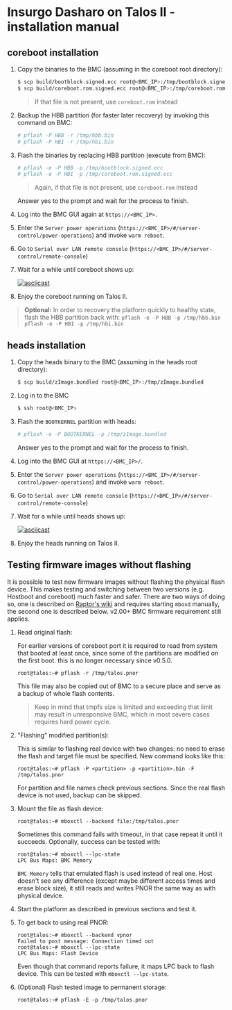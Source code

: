 # Insurgo Dasharo on Talos II - installation manual

## coreboot installation

1. Copy the binaries to the BMC
   (assuming in the coreboot root directory):

    ```bash
    $ scp build/bootblock.signed.ecc root@<BMC_IP>:/tmp/bootblock.signed.ecc
    $ scp build/coreboot.rom.signed.ecc root@<BMC_IP>:/tmp/coreboot.rom.signed.ecc
    ```

    > If that file is not present, use `coreboot.rom` instead

1. Backup the HBB partition (for faster later recovery) by invoking this
   command on BMC:

    ```bash
    # pflash -P HBB -r /tmp/hbb.bin
    # pflash -P HBI -r /tmp/hbi.bin
    ```

1. Flash the binaries by replacing HBB partition (execute from BMC):

    ```bash
    # pflash -e -P HBB -p /tmp/bootblock.signed.ecc
    # pflash -e -P HBI -p /tmp/coreboot.rom.signed.ecc
    ```

    > Again, if that file is not present, use `coreboot.rom` instead

    Answer yes to the prompt and wait for the process to finish.

1. Log into the BMC GUI again at `https://<BMC_IP>.`

1. Enter the `Server power operations`
   (`https://<BMC_IP>/#/server-control/power-operations`) and invoke
  `warm reboot`.

1. Go to `Serial over LAN remote console` (`https://<BMC_IP>/#/server-control/remote-console`)

1. Wait for a while until coreboot shows up:

    [![asciicast](https://asciinema.org/a/zkQV1KhxY4n6IrlzssuvFHHS5.svg)](https://asciinema.org/a/zkQV1KhxY4n6IrlzssuvFHHS5)

1. Enjoy the coreboot running on Talos II.

> **Optional:** In order to recovery the platform quickly to healthy state, flash
> the HBB partition back with:
> `pflash -e -P HBB -p /tmp/hbb.bin`
> `pflash -e -P HBI -p /tmp/hbi.bin`

## heads installation

1. Copy the heads binary to the BMC (assuming in the heads root directory):

    ```bash
    $ scp build/zImage.bundled root@<BMC_IP>:/tmp/zImage.bundled
    ```

1. Log in to the BMC

    ```bash
    $ ssh root@<BMC_IP>
    ```

1. Flash the `BOOTKERNEL` partition with heads:

    ```bash
    # pflash -e -P BOOTKERNEL -p /tmp/zImage.bundled
    ```

    Answer yes to the prompt and wait for the process to finish.

1. Log into the BMC GUI at `https://<BMC_IP>/`.

1. Enter the `Server power operations`
   (`https://<BMC_IP>/#/server-control/power-operations`) and invoke
  `warm reboot`.

1. Go to `Serial over LAN remote console` (`https://<BMC_IP>/#/server-control/remote-console`)

1. Wait for a while until heads shows up:

    [![asciicast](https://asciinema.org/a/VYszHn2aslY4GdAVBvsgbWb3d.svg)](https://asciinema.org/a/VYszHn2aslY4GdAVBvsgbWb3d)

1. Enjoy the heads running on Talos II.

## Testing firmware images without flashing

It is possible to test new firmware images without flashing the physical flash
device. This makes testing and switching between two versions (e.g. Hostboot and
coreboot) much faster and safer. There are two ways of doing so, one is
described on [Raptor's wiki](https://wiki.raptorcs.com/wiki/Compiling_Firmware#Running_the_firmware_temporarily)
and requires starting `mboxd` manually, the second one is described below.
v2.00+ BMC firmware requirement still applies.

1. Read original flash:

    For earlier versions of coreboot port it is required to read from system
    that booted at least once, since some of the partitions are modified on the
    first boot. this is no longer necessary since v0.5.0.

    ```shell
    root@talos:~# pflash -r /tmp/talos.pnor
    ```

    This file may also be copied out of BMC to a secure place and serve as a
    backup of whole flash contents.

    > Keep in mind that tmpfs size is limited and exceeding that limit may
    > result in unresponsive BMC, which in most severe cases requires hard power
    > cycle.

1. "Flashing" modified partition(s):

    This is similar to flashing real device with two changes: no need to erase
    the flash and target file must be specified. New command looks like this:

    ```shell
    root@talos:~# pflash -P <partition> -p <partition>.bin -F /tmp/talos.pnor
    ```

    For partition and file names check previous sections. Since the real flash
    device is not used, backup can be skipped.

1. Mount the file as flash device:

    ```shell
    root@talos:~# mboxctl --backend file:/tmp/talos.pnor
    ```

    Sometimes this command fails with timeout, in that case repeat it until it
    succeeds. Optionally, success can be tested with:

    ```shell
    root@talos:~# mboxctl --lpc-state
    LPC Bus Maps: BMC Memory
    ```

    `BMC Memory` tells that emulated flash is used instead of real one. Host
    doesn't see any difference (except maybe different access times and erase
    block size), it still reads and writes PNOR the same way as with physical
    device.

1. Start the platform as described in previous sections and test it.

1. To get back to using real PNOR:

    ```shell
    root@talos:~# mboxctl --backend vpnor
    Failed to post message: Connection timed out
    root@talos:~# mboxctl --lpc-state
    LPC Bus Maps: Flash Device
    ```

    Even though that command reports failure, it maps LPC back to flash device.
    This can be tested with `mboxctl --lpc-state`.

1. (Optional) Flash tested image to permanent storage:

    ```shell
    root@talos:~# pflash -E -p /tmp/talos.pnor
    ```
